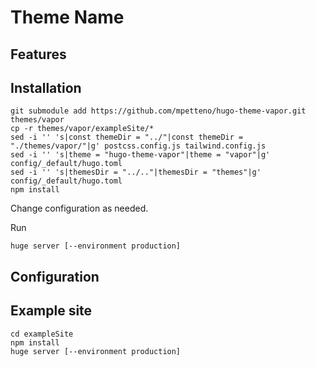 # Theme Name

## Features

## Installation
```
git submodule add https://github.com/mpetteno/hugo-theme-vapor.git themes/vapor
cp -r themes/vapor/exampleSite/*
sed -i '' 's|const themeDir = "../"|const themeDir = "./themes/vapor/"|g' postcss.config.js tailwind.config.js
sed -i '' 's|theme = "hugo-theme-vapor"|theme = "vapor"|g' config/_default/hugo.toml
sed -i '' 's|themesDir = "../.."|themesDir = "themes"|g' config/_default/hugo.toml
npm install
```
Change configuration as needed.

Run
```
huge server [--environment production]
```

## Configuration

## Example site
```
cd exampleSite
npm install
huge server [--environment production]
```
